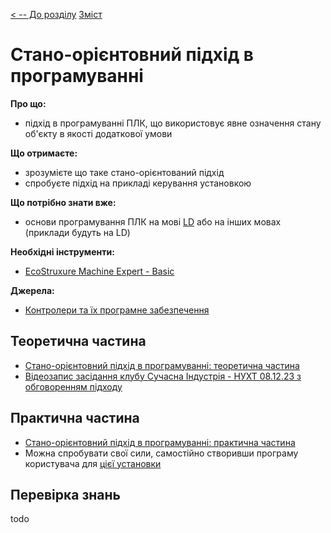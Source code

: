[< -- До розділу](../README.md)         [Зміст](../../contents.md)

# Стано-орієнтовний підхід в програмуванні

**Про що:**

- підхід в програмуванні ПЛК, що використовує явне означення стану об'єкту в якості додаткової умови 

**Що отримаєте:**

- зрозумієте що таке стано-орієнтований підхід
- спробуєте підхід на прикладі керування установкою  

**Що потрібно знати вже:**

- основи програмування ПЛК на мові [LD](https://github.com/romamirkevich/PLCBeginner/blob/master/%D0%9B%D0%B5%D0%BA%D1%86%D1%96%D1%97/3_LD.md) або на інших мовах (приклади будуть на LD)

**Необхідні інструменти:**

- [EcoStruxure Machine Expert - Basic](https://www.se.com/ua/uk/download/document/Machine_Expert_Basic_V1_2_SP1)

**Джерела:** 

- [Контролери та їх програмне забезпечення](https://github.com/romamirkevich/PLCBeginner)

## Теоретична частина

- [Стано-орієнтовний підхід в програмуванні: теоретична частина](teor.md)
- [Відеозапис засідання клубу Сучасна Індустрія - НУХТ 08.12.23 з обговоренням підходу](https://youtu.be/Sez1G2iIsyA)

## Практична частина

- [Стано-орієнтовний підхід в програмуванні: практична частина](lab1.md)
- Можна спробувати свої сили, самостійно створивши програму користувача для [цієї установки](https://romamirkevich.github.io/PLCBeginner/%D0%9B%D0%B0%D0%B1%D0%BE%D1%80%D0%B0%D1%82/lab7_robot.html) 

## Перевірка знань

todo